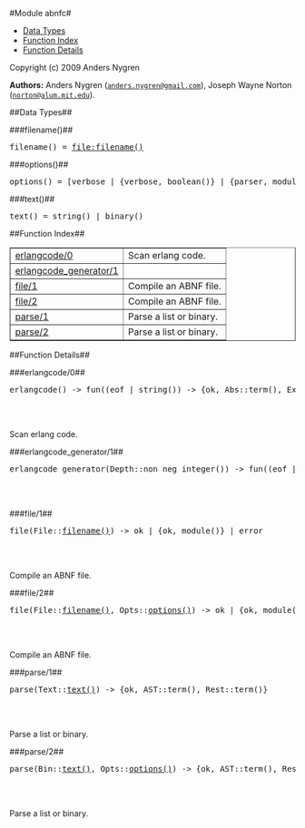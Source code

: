 

#Module abnfc#
* [Data Types](#types)
* [Function Index](#index)
* [Function Details](#functions)


Copyright (c) 2009 Anders Nygren

__Authors:__ Anders Nygren ([`anders.nygren@gmail.com`](mailto:anders.nygren@gmail.com)), Joseph Wayne Norton ([`norton@alum.mit.edu`](mailto:norton@alum.mit.edu)).
<a name="types"></a>

##Data Types##




###<a name="type-filename">filename()</a>##



<pre>filename() = <a href="file.md#type-filename">file:filename()</a></pre>



###<a name="type-options">options()</a>##



<pre>options() = [verbose | {verbose, boolean()} | {parser, module()} | {prefix, atom()} | binary | list | {o, <a href="#type-filename">filename()</a>} | {i, <a href="#type-filename">filename()</a>} | {mod, module()} | noobj | {noobj, boolean()}]</pre>



###<a name="type-text">text()</a>##



<pre>text() = string() | binary()</pre>
<a name="index"></a>

##Function Index##


<table width="100%" border="1" cellspacing="0" cellpadding="2" summary="function index"><tr><td valign="top"><a href="#erlangcode-0">erlangcode/0</a></td><td>Scan erlang code.</td></tr><tr><td valign="top"><a href="#erlangcode_generator-1">erlangcode_generator/1</a></td><td></td></tr><tr><td valign="top"><a href="#file-1">file/1</a></td><td>Compile an ABNF file.</td></tr><tr><td valign="top"><a href="#file-2">file/2</a></td><td>Compile an ABNF file.</td></tr><tr><td valign="top"><a href="#parse-1">parse/1</a></td><td>Parse a list or binary.</td></tr><tr><td valign="top"><a href="#parse-2">parse/2</a></td><td>Parse a list or binary.</td></tr></table>


<a name="functions"></a>

##Function Details##

<a name="erlangcode-0"></a>

###erlangcode/0##


<pre>erlangcode() -&gt; fun((eof | string()) -&gt; {ok, Abs::term(), Extra::binary()})</pre>
<br></br>


Scan erlang code.<a name="erlangcode_generator-1"></a>

###erlangcode_generator/1##


<pre>erlangcode_generator(Depth::non_neg_integer()) -&gt; fun((eof | string()) -&gt; {ok, Abs::term(), Extra::binary()})</pre>
<br></br>


<a name="file-1"></a>

###file/1##


<pre>file(File::<a href="#type-filename">filename()</a>) -> ok | {ok, module()} | error</pre>
<br></br>


Compile an ABNF file.<a name="file-2"></a>

###file/2##


<pre>file(File::<a href="#type-filename">filename()</a>, Opts::<a href="#type-options">options()</a>) -> ok | {ok, module()} | {error, Rest::term()} | error</pre>
<br></br>


Compile an ABNF file.<a name="parse-1"></a>

###parse/1##


<pre>parse(Text::<a href="#type-text">text()</a>) -> {ok, AST::term(), Rest::term()}</pre>
<br></br>


Parse a list or binary.<a name="parse-2"></a>

###parse/2##


<pre>parse(Bin::<a href="#type-text">text()</a>, Opts::<a href="#type-options">options()</a>) -> {ok, AST::term(), Rest::term()}</pre>
<br></br>


Parse a list or binary.